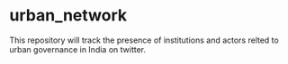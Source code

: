 # urban_network
This repository will track the presence of institutions and actors relted to urban governance in India on twitter.
